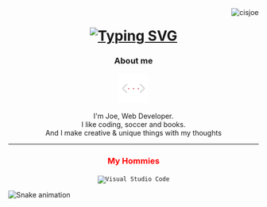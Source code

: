<div align="center">
</div>


<img align="right" src="https://visitor-badge.laobi.icu/badge?page_id=cisjoe&right_color=transparent&left_color=transparent" alt="cisjoe">

<h1 align="center">
<a href="https://git.io/typing-svg">
  <img src="https://readme-typing-svg.demolab.com?font=Rubik+Iso&size=26&duration=3300&pause=200&color=950101&center=true&vCenter=true&width=500&lines=Hey+dude!;Make+yourself+at+home+%3C3" alt="Typing SVG" />
  </a>
</h1>

<div align="center">
  <h3>About me</h3>
  <img src="/imgs/anglebr.gif" height="60px"/>
</div>

<!-- <img src="/imgs/geometric.gif" height="300px"/> -->

<p align="center" >
  I'm Joe, Web Developer.
  <br>
  I like coding, soccer and books.
  <br>
  And I make creative & unique things with my thoughts
</p>

---

<div align="center">
  <h3 style="color:red;" > My Hommies</h3>
</div>

<div align="center">
  <code><img title="Visual Studio Code" height="25" src="https://cdn.jsdelivr.net/gh/devicons/devicon/icons/vscode/vscode-original.svg"></code>
</div>



![Snake animation](https://github.com/cisjoe/cisjoe/blob/output/github-contribution-grid-snake.svg)




